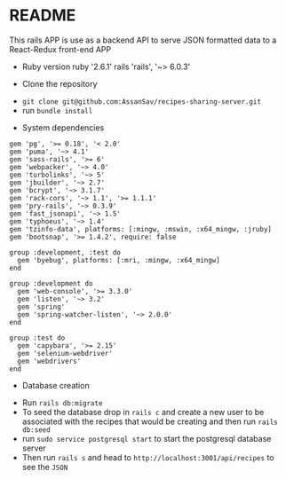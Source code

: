 # README
This rails APP is use as a backend API to serve JSON formatted data to a React-Redux front-end APP

* Ruby version
ruby '2.6.1'
rails 'rails', '~> 6.0.3'

* Clone the repository 
- `git clone git@github.com:AssanSav/recipes-sharing-server.git`
- run `bundle install`

* System dependencies
```
gem 'pg', '>= 0.18', '< 2.0'
gem 'puma', '~> 4.1'
gem 'sass-rails', '>= 6'
gem 'webpacker', '~> 4.0'
gem 'turbolinks', '~> 5'
gem 'jbuilder', '~> 2.7'
gem 'bcrypt', '~> 3.1.7'
gem 'rack-cors', '~> 1.1', '>= 1.1.1'
gem 'pry-rails', '~> 0.3.9'
gem 'fast_jsonapi', '~> 1.5'
gem 'typhoeus', '~> 1.4'
gem 'tzinfo-data', platforms: [:mingw, :mswin, :x64_mingw, :jruby]
gem 'bootsnap', '>= 1.4.2', require: false
```
```
group :development, :test do
  gem 'byebug', platforms: [:mri, :mingw, :x64_mingw]
end
```
```
group :development do
  gem 'web-console', '>= 3.3.0'
  gem 'listen', '~> 3.2'
  gem 'spring'
  gem 'spring-watcher-listen', '~> 2.0.0'
end
```
```
group :test do
  gem 'capybara', '>= 2.15'
  gem 'selenium-webdriver'
  gem 'webdrivers'
end
```

* Database creation
- Run `rails db:migrate`
- To seed the database drop in `rails c` and create a new user to be associated with the recipes that would be creating and then
run `rails db:seed`
- run `sudo service postgresql start` to start the postgresql database server
- Then run `rails s` and head to `http://localhost:3001/api/recipes` to see the `JSON`

